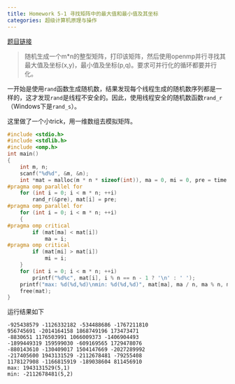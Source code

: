```yaml
---
title: Homework 5-1 寻找矩阵中的最大值和最小值及其坐标
categories: 超级计算机原理与操作
---
```

[题目链接](https://easyhpc.org/problems/program/363/)

> 随机生成一个m*n的整型矩阵，打印该矩阵，然后使用openmp并行寻找其最大值及坐标(x,y)，最小值及坐标(p,q)。要求可并行化的循环都要并行化。

一开始是使用`rand`函数生成随机数，结果发现每个线程生成的随机数序列都是一样的，这才发现`rand`是线程不安全的。因此，使用线程安全的随机数函数`rand_r`（Windows下是`rand_s`）。

这里做了一个小trick，用一维数组去模拟矩阵。
```c
#include <stdio.h>
#include <stdlib.h>
#include <omp.h>
int main()
{
	int m, n;
	scanf("%d%d", &m, &n);
	int *mat = malloc(m * n * sizeof(int)), ma = 0, mi = 0, pre = time(0);
#pragma omp parallel for
	for (int i = 0; i < m * n; ++i)
		rand_r(&pre), mat[i] = pre;
#pragma omp parallel for
	for (int i = 0; i < m * n; ++i)
	{
#pragma omp critical
		if (mat[ma] < mat[i])
			ma = i;
#pragma omp critical
		if (mat[mi] > mat[i])
			mi = i;
	}
	for (int i = 0; i < m * n; ++i)
		printf("%d%c", mat[i], i % n == n - 1 ? '\n' : ' ');
	printf("max: %d(%d,%d)\nmin: %d(%d,%d)", mat[ma], ma / n, ma % n, mat[mi], mi / n, mi % n);
	free(mat);
}
```
运行结果如下
```
-925438579 -1126332182 -534488686 -1767211810
956745691 -2014164158 1868749196 173473471
-8830651 1176503991 1066009373 -1406904493
-1899449319 159599030 -609169565 1729478076
-880143610 -130409017 1504147669 -2027289992
-217405600 1943131529 -2112678481 -79255408
1178127908 -1166815919 -189038604 811456910
max: 1943131529(5,1)
min: -2112678481(5,2)
```
